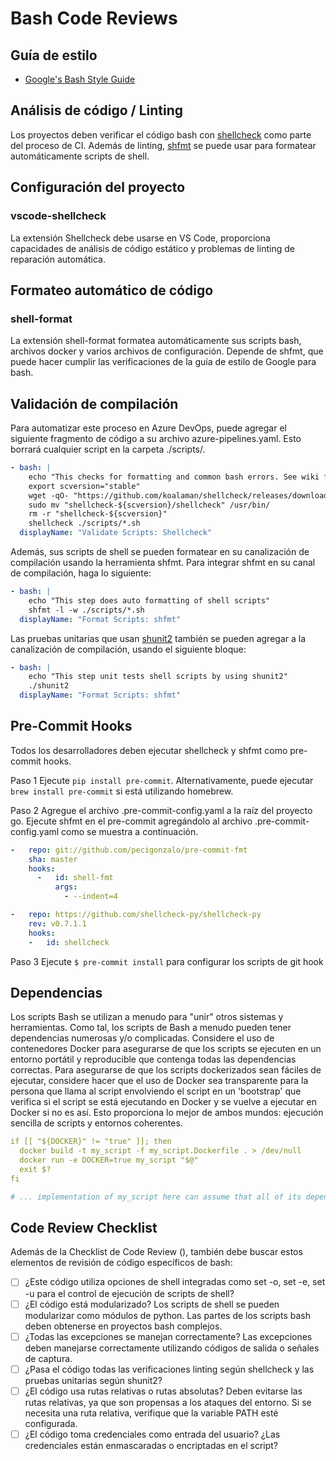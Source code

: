 # Bash Code Reviews

## Guía de estilo

* [Google's Bash Style Guide](https://google.github.io/styleguide/shellguide.html)

## Análisis de código / Linting

Los proyectos deben verificar el código bash con [shellcheck](https://github.com/koalaman/shellcheck) como parte del proceso de CI. Además de linting, [shfmt](https://github.com/mvdan/sh) se puede usar para formatear automáticamente scripts de shell.

## Configuración del proyecto

### vscode-shellcheck

La extensión Shellcheck debe usarse en VS Code, proporciona capacidades de análisis de código estático y problemas de linting de reparación automática.

## Formateo automático de código

### shell-format

La extensión shell-format formatea automáticamente sus scripts bash, archivos docker y varios archivos de configuración. Depende de shfmt, que puede hacer cumplir las verificaciones de la guía de estilo de Google para bash.

## Validación de compilación

Para automatizar este proceso en Azure DevOps, puede agregar el siguiente fragmento de código a su archivo azure-pipelines.yaml. Esto borrará cualquier script en la carpeta ./scripts/.

```yaml
- bash: |
    echo "This checks for formatting and common bash errors. See wiki for error details and ignore options: https://github.com/koalaman/shellcheck/wiki/SC1000"
    export scversion="stable"
    wget -qO- "https://github.com/koalaman/shellcheck/releases/download/${scversion?}/shellcheck-${scversion?}.linux.x86_64.tar.xz" | tar -xJv
    sudo mv "shellcheck-${scversion}/shellcheck" /usr/bin/
    rm -r "shellcheck-${scversion}"
    shellcheck ./scripts/*.sh
  displayName: "Validate Scripts: Shellcheck"

```

Además, sus scripts de shell se pueden formatear en su canalización de compilación usando la herramienta shfmt. Para integrar shfmt en su canal de compilación, haga lo siguiente:

```yaml
- bash: |
    echo "This step does auto formatting of shell scripts"
    shfmt -l -w ./scripts/*.sh
  displayName: "Format Scripts: shfmt"

```

Las pruebas unitarias que usan [shunit2](https://github.com/kward/shunit2) también se pueden agregar a la canalización de compilación, usando el siguiente bloque:

```yaml
- bash: |
    echo "This step unit tests shell scripts by using shunit2"
    ./shunit2
  displayName: "Format Scripts: shfmt"

```

## Pre-Commit Hooks

Todos los desarrolladores deben ejecutar shellcheck y shfmt como pre-commit hooks.

Paso 1
Ejecute `pip install pre-commit`. Alternativamente, puede ejecutar `brew install pre-commit` si está utilizando homebrew.

Paso 2
Agregue el archivo .pre-commit-config.yaml a la raíz del proyecto go. Ejecute shfmt en el pre-commit agregándolo al archivo .pre-commit-config.yaml como se muestra a continuación.

```yaml
-   repo: git://github.com/pecigonzalo/pre-commit-fmt
    sha: master
    hooks:
      -   id: shell-fmt
          args:
            - --indent=4

```

```yaml
-   repo: https://github.com/shellcheck-py/shellcheck-py
    rev: v0.7.1.1
    hooks:
    -   id: shellcheck

```

Paso 3
Ejecute `$ pre-commit install` para configurar los scripts de git hook

## Dependencias

Los scripts Bash se utilizan a menudo para "unir" otros sistemas y herramientas. Como tal, los scripts de Bash a menudo pueden tener dependencias numerosas y/o complicadas. Considere el uso de contenedores Docker para asegurarse de que los scripts se ejecuten en un entorno portátil y reproducible que contenga todas las dependencias correctas. Para asegurarse de que los scripts dockerizados sean fáciles de ejecutar, considere hacer que el uso de Docker sea transparente para la persona que llama al script envolviendo el script en un 'bootstrap' que verifica si el script se está ejecutando en Docker y se vuelve a ejecutar en Docker si no es así. Esto proporciona lo mejor de ambos mundos: ejecución sencilla de scripts y entornos coherentes.

```yaml
if [[ "${DOCKER}" != "true" ]]; then
  docker build -t my_script -f my_script.Dockerfile . > /dev/null
  docker run -e DOCKER=true my_script "$@"
  exit $?
fi

# ... implementation of my_script here can assume that all of its dependencies exist since it's always running in Docker ...

```

## Code Review Checklist

Además de la Checklist de Code Review (), también debe buscar estos elementos de revisión de código específicos de bash:

* [ ] ¿Este código utiliza opciones de shell integradas como set -o, set -e, set -u para el control de ejecución de scripts de shell?
* [ ] ¿El código está modularizado? Los scripts de shell se pueden modularizar como módulos de python. Las partes de los scripts bash deben obtenerse en proyectos bash complejos.
* [ ] ¿Todas las excepciones se manejan correctamente? Las excepciones deben manejarse correctamente utilizando códigos de salida o señales de captura.
* [ ] ¿Pasa el código todas las verificaciones linting según shellcheck y las pruebas unitarias según shunit2?
* [ ] ¿El código usa rutas relativas o rutas absolutas? Deben evitarse las rutas relativas, ya que son propensas a los ataques del entorno. Si se necesita una ruta relativa, verifique que la variable PATH esté configurada.
* [ ] ¿El código toma credenciales como entrada del usuario? ¿Las credenciales están enmascaradas o encriptadas en el script?
